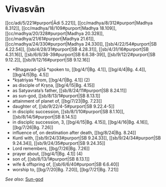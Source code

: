 # Vivasvān

[[cc/adi/5/221#purport|Ādi 5.221]], [[cc/madhya/8/312#purport|Madhya 8.312]], [[cc/madhya/18/109#purport|Madhya 18.109]], [[cc/madhya/20/328#purport|Madhya 20.328]], [[cc/madhya/21/61#purport|Madhya 21.61]], [[cc/madhya/24/330#purport|Madhya 24.330]], [[sb/4/22/54#purport|SB 4.22.54]], [[sb/4/28/31#purport|SB 4.28.31]], [[sb/4/31/16#purport|SB 4.31.16]], [[sb/6/6/38-39#purport|SB 6.6.38-39]], [[sb/9/12/2#purport|SB 9.12.2]], [[sb/9/12/16#purport|SB 9.12.16]]

* *Bhagavad-gītā *spoken to, [[bg/4/1|Bg. 4.1]], [[bg/4/4|Bg. 4.4]], [[bg/4/5|Bg. 4.5]]
* *kṣatriyas *from, [[bg/4/1|Bg. 4.1]] (2)
* as disciple of Kṛṣṇa, [[bg/4/15|Bg. 4.15]]
* as Satyavrata’s father, [[sb/8/24/11#purport|SB 8.24.11]]
* as sun-god, [[sb/8/13/1#purport|SB 8.13.1]]
* attainment of planet of, [[bg/7/23|Bg. 7.23]]
* daughter of, [[sb/9/22/4-5#purport|SB 9.22.4-5]]
* in disciplic succession, [[sb/8/1/10#purport|SB 8.1.10]], [[sb/8/14/5#purport|SB 8.14.5]]
* in disciplic succession, 3, [[bg/4/15|Bg. 4.15]], [[bg/4/16|Bg. 4.16]], [[bg/7/26|Bg. 7.26]]
* influence of, on destination after death, [[bg/8/24|Bg. 8.24]]
* Kuntī with, [[sb/9/24/33#purport|SB 9.24.33]], [[sb/9/24/34#purport|SB 9.24.34]], [[sb/9/24/35#purport|SB 9.24.35]]
* Lord remembers, [[bg/7/26|Bg. 7.26]]
* prayer about, [[bg/4/1|Bg. 4.1]] (4)
* son of, [[sb/8/13/1#purport|SB 8.13.1]]
* wife & offspring of, [[sb/6/6/40#purport|SB 6.6.40]]
* worship to, [[bg/7/20|Bg. 7.20]], [[bg/7/21|Bg. 7.21]]

*See also:* [Sun-god](entries/sun-god.md)
